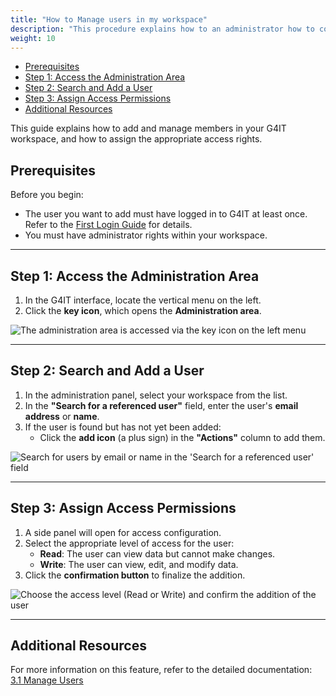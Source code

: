 ```yaml
---
title: "How to Manage users in my workspace"
description: "This procedure explains how to an administrator how to configure users within their workspace."
weight: 10
---
```

<!-- TOC -->
  * [Prerequisites](#prerequisites)
  * [Step 1: Access the Administration Area](#step-1-access-the-administration-area)
  * [Step 2: Search and Add a User](#step-2-search-and-add-a-user)
  * [Step 3: Assign Access Permissions](#step-3-assign-access-permissions)
  * [Additional Resources](#additional-resources)
<!-- TOC -->

This guide explains how to add and manage members in your G4IT workspace, and how to assign the appropriate access
rights.

## Prerequisites

Before you begin:

- The user you want to add must have logged in to G4IT at least once.  
  Refer to the [First Login Guide](../../01_First-Login) for details.
- You must have administrator rights within your workspace.

---

## Step 1: Access the Administration Area

1. In the G4IT interface, locate the vertical menu on the left.
2. Click the **key icon**, which opens the **Administration area**.

![The administration area is accessed via the key icon on the left menu](../images/02_Manage-users-Step1.png)

---

## Step 2: Search and Add a User

1. In the administration panel, select your workspace from the list.
2. In the **"Search for a referenced user"** field, enter the user's **email address** or **name**.
3. If the user is found but has not yet been added:
    - Click the **add icon** (a plus sign) in the **"Actions"** column to add them.

![Search for users by email or name in the 'Search for a referenced user' field](../images/02_Manage-users-Step2.png)

---

## Step 3: Assign Access Permissions

1. A side panel will open for access configuration.
2. Select the appropriate level of access for the user:
    - **Read**: The user can view data but cannot make changes.
    - **Write**: The user can view, edit, and modify data.
3. Click the **confirmation button** to finalize the addition.

![Choose the access level (Read or Write) and confirm the addition of the user](../images/02_Manage-users-Step3.png)

---

## Additional Resources

For more information on this feature, refer to the detailed documentation:  
[3.1 Manage Users](../../../../2-functional-documentation/use_cases/uc_administration/uc_administration_manage_users/_index.md)
